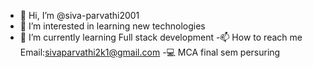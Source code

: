 - 👋 Hi, I’m @siva-parvathi2001
- 👀 I’m interested in learning new technologies 
- 🌱 I’m currently learning Full stack development 
-📫 How to reach me 
      Email:sivaparvathi2k1@gmail.com
-💻 MCA final sem persuring


<!---
siva-parvathi2001/siva-parvathi2001 is a ✨ special ✨ repository because its `README.md` (this file) appears on your GitHub profile.
You can click the Preview link to take a look at your changes.
--->
